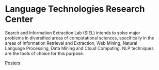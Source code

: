 # Language Technologies Research Center

Search and Information Extraction Lab (SIEL) intends to solve major problems in diversified areas of computational sciences, specifically in the areas of Information Retrieval and Extraction, Web Mining, Natural Language Processing, Data Mining and Cloud Computing. NLP techniques are the tools of choice for this purpose.

[Posters](https://photos.app.goo.gl/dbjd21eoW4bYGRMR7)
